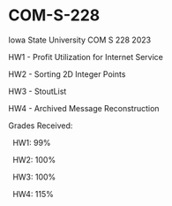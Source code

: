 # COM-S-228

Iowa State University COM S 228 2023

HW1 - Profit Utilization for Internet Service

HW2 - Sorting 2D Integer Points

HW3 - StoutList

HW4 - Archived Message Reconstruction

Grades Received:

  HW1: 99%

  HW2: 100%

  HW3: 100%
  
  HW4: 115%
